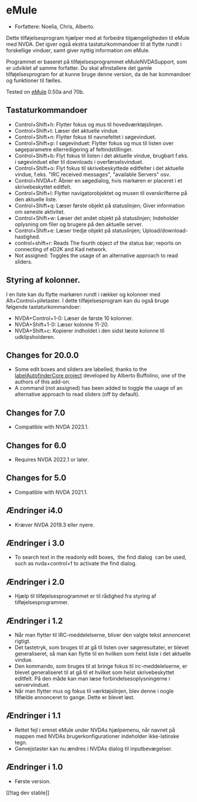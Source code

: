 # eMule #

*	Forfattere: Noelia, Chris, Alberto.

Dette tilføjelsesprogram hjælper med at forbedre tilgængeligheden til eMule
med NVDA. Det igver også ekstra tastaturkommandoer til at flytte rundt i
forskellige vinduer, samt giver nyttig information om eMule.

Programmet er baseret på tilføjelsesprogrammet eMuleNVDASupport, som er
udviklet af samme forfatter. Du skal afinstallere det gamle
tilføjelsesprogram for at kunne bruge denne version, da de har kommandoer og
funktioner til fælles.

Tested on [eMule][1] 0.50a and 70b.

## Tastaturkommandoer ##

*	Control+Shift+h: Flytter fokus og mus til hovedværktøjslinjen.
*	Control+Shift+t: Læser det aktuelle vindue.
*	Control+Shift+n: Flytter fokus til navnefeltet i søgevinduet.
*	Control+Shift+p: I søgevinduet: Flytter fokus og mus til listen over
  søgeparametre ellerredigering af feltindstillinger.
*	Control+Shift+b: Flyt fokus til listen i det aktuelle vindue, brugbart
  f.eks. i søgevinduet eller til downloads i overførselsvinduet.
*	Control+Shift+o: Flyt fokus til skrivebeskyttede editfelter i det aktuelle
  vindue, f.eks. "IRC received messages", "available Servers" osv.
*	Control+NVDA+f: Åbner en søgedialog, hvis markøren er placeret i et
  skrivebeskyttet editfelt.
*	Control+Shift+l: Flytter navigatorobjektet og musen til overskrifterne på
  den aktuelle liste.
*	Control+Shift+q: Læser første objekt på statuslinjen; Giver information om
  seneste aktivitet.
*	Control+Shift+w: Læser det andet objekt på statuslinjen; Indeholder
  oplysning om filer og brugere på den aktuelle server.
*	Control+Shift+e: Læser tredje objekt på statuslinjen;
  Upload/download-hastighed.
*	control+shift+r: Reads The fourth object of the status bar; reports on
  connecting of eD2K and Kad network.
*	Not assigned: Toggles the usage of an alternative approach to read
  sliders.

## Styring af kolonner. ##

I en liste kan du flytte markøren rundt i rækker og kolonner med
Alt+Control+piletaster. I dette tilføjelsesprogram kan du også bruge
følgende tastaturkommandoer:

*	NVDA+Control+1-0: Læser de første 10 kolonner.
*	NVDA+Shift+1-0: Læser kolonne 11-20.
*	NVDA+Shift+c: Kopierer indholdet i den sidst læste kolonne til
  udklipsholderen.


## Changes for 20.0.0
* Some edit boxes and sliders are labelled, thanks to the
  [labelAutofinderCore
  project](https://github.com/ABuffEr/labelAutofinderCore) developed by
  Alberto Buffolino, one of the authors of this add-on.
* A command (not assigned) has been added to toggle the usage of an
  alternative approach to read sliders (off by default).

## Changes for 7.0
* Compatible with NVDA 2023.1.

## Changes for 6.0
*	Requires NVDA 2022.1 or later.

## Changes for 5.0
*	Compatible with NVDA 2021.1.

## Ændringer i4.0 ##
*	Kræver NVDA 2019.3 eller nyere.

## Ændringer i 3.0 ##
*	 To search text in the readonly edit boxes,  the find dialog  can be used,
   such as nvda+control+f to activate the find dialog.

## Ændringer i 2.0 ##
*	 Hjælp til tilføjelsesprogrammet er til rådighed fra styring af
   tilføjelsesprogrammer.

## Ændringer i 1.2 ##
*	 Når man flytter til IRC-meddelelserne, bliver den valgte tekst annonceret
   rigtigt.
*	 Det tastetryk, som bruges til at gå til listen over søgeresultater, er
   blevet generaliseret, så man kan flytte til en hvilken som helst liste i
   det aktuelle vindue.
*	 Den kommando, som bruges til at bringe fokus til irc-meddelelserne, er
   blevet generaliseret til at gå til et hvilket som helst skrivebeskyttet
   editfelt. På den måde kan man læse forbindelsesoplysningerne i
   servervinduet.
*	 Når man flytter mus og fokus til værktøjslinjen, blev denne i nogle
   tilfælde annonceret to gange. Dette er blevet løst.

## Ændringer i 1.1 ##
*	 Rettet fejl i emnet eMule under NVDAs hjælpemenu, når navnet på mappen
   med NVDAs brugerkonfigurationer indeholder ikke-latinske tegn.
*	 Genvejstaster kan nu ændres i NVDAs dialog til inputbevægelser.

## Ændringer i 1.0 ##
*	 Første version.



[[!tag dev stable]]

[1]: https://www.emule-project.net
